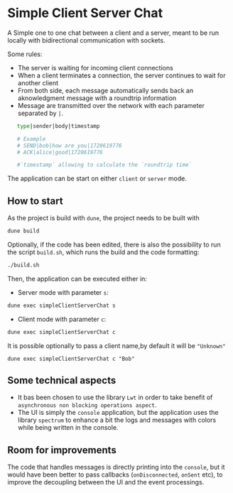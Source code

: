 # Simple Client Server Chat


A Simple one to one chat between a client and a server, meant to be run locally with bidirectional communication with sockets.

Some rules:
- The server is waiting for incoming client connections
- When a client terminates a connection, the server continues to wait for another client
- From both side, each message automatically sends back an aknowledgment message with a roundtrip information
- Message are transmitted over the network with each parameter separated by `|`. 
```bash
   type|sender|body|timestamp

   # Example
   # SEND|bob|how are you|1720619776
   # ACK|alice|good|1720619776

   #`timestamp` allowing to calculate the `roundtrip time`
```

The application can be start on either `client` or `server` mode.

## How to start

As the project is build with `dune`, the project needs to be built with

```bash
dune build
```

Optionally, if the code has been edited, there is also the possibility to run the script `build.sh`, which runs the build and the code formatting:
```bash
./build.sh
```

Then, the application can be executed either in:

- Server mode with parameter `s`:
```bash
dune exec simpleClientServerChat s
```

- Client mode with parameter `c`:
```bash
dune exec simpleClientServerChat c
```

It is possible optionally to pass a client name,by default it will be `"Unknown"`
```
dune exec simpleClientServerChat c "Bob"
```

## Some technical aspects
- It bas been chosen to use the library `Lwt` in order to take benefit of `asynchronous non blocking operations aspect`.
- The UI is simply the `console` application, but the application uses the library `spectrum` to enhance a bit the logs and messages with colors while being written in the console.

## Room for improvements
The code that handles messages is directly printing into the `console`, but it would have been better to pass callbacks (`onDisconnected`, `onSent` etc), to improve the decoupling between
the UI and the event processings.
